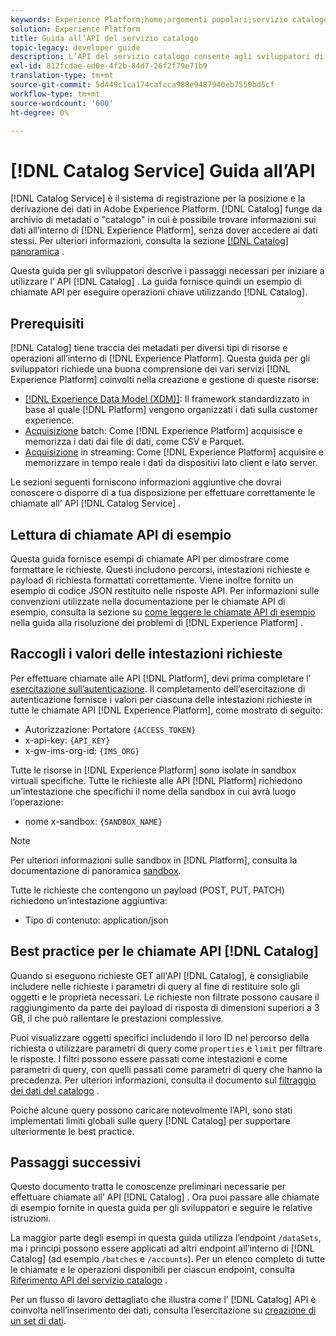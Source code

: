 ```yaml
---
keywords: Experience Platform;home;argomenti popolari;servizio catalogo;catalogo;servizio catalogo;Catalogo;Catalogo
solution: Experience Platform
title: Guida all’API del servizio catalogo
topic-legacy: developer guide
description: L’API del servizio catalogo consente agli sviluppatori di gestire i metadati del set di dati in Adobe Experience Platform. Segui questa guida per scoprire come eseguire operazioni chiave utilizzando l’API.
exl-id: 812fcdae-ed0e-4f2b-84d7-26f2f79e71b9
translation-type: tm+mt
source-git-commit: 5d449c1ca174cafcca988e9487940eb7550bd5cf
workflow-type: tm+mt
source-wordcount: '600'
ht-degree: 0%

---
```


# [!DNL Catalog Service] Guida all’API

[!DNL Catalog Service] è il sistema di registrazione per la posizione e la derivazione dei dati in Adobe Experience Platform. [!DNL Catalog] funge da archivio di metadati o &quot;catalogo&quot; in cui è possibile trovare informazioni sui dati all’interno di  [!DNL Experience Platform], senza dover accedere ai dati stessi. Per ulteriori informazioni, consulta la sezione [[!DNL Catalog] panoramica](../home.md) .

Questa guida per gli sviluppatori descrive i passaggi necessari per iniziare a utilizzare l’ API [!DNL Catalog] . La guida fornisce quindi un esempio di chiamate API per eseguire operazioni chiave utilizzando [!DNL Catalog].

## Prerequisiti

[!DNL Catalog] tiene traccia dei metadati per diversi tipi di risorse e operazioni all’interno di  [!DNL Experience Platform]. Questa guida per gli sviluppatori richiede una buona comprensione dei vari servizi [!DNL Experience Platform] coinvolti nella creazione e gestione di queste risorse:

* [[!DNL Experience Data Model (XDM)]](../../xdm/home.md): Il framework standardizzato in base al quale  [!DNL Platform] vengono organizzati i dati sulla customer experience.
* [Acquisizione](../../ingestion/batch-ingestion/overview.md) batch: Come  [!DNL Experience Platform] acquisisce e memorizza i dati dai file di dati, come CSV e Parquet.
* [Acquisizione](../../ingestion/streaming-ingestion/overview.md) in streaming: Come  [!DNL Experience Platform] acquisire e memorizzare in tempo reale i dati da dispositivi lato client e lato server.

Le sezioni seguenti forniscono informazioni aggiuntive che dovrai conoscere o disporre di a tua disposizione per effettuare correttamente le chiamate all’ API [!DNL Catalog Service] .

## Lettura di chiamate API di esempio

Questa guida fornisce esempi di chiamate API per dimostrare come formattare le richieste. Questi includono percorsi, intestazioni richieste e payload di richiesta formattati correttamente. Viene inoltre fornito un esempio di codice JSON restituito nelle risposte API. Per informazioni sulle convenzioni utilizzate nella documentazione per le chiamate API di esempio, consulta la sezione su [come leggere le chiamate API di esempio](../../landing/troubleshooting.md#how-do-i-format-an-api-request) nella guida alla risoluzione dei problemi di [!DNL Experience Platform] .

## Raccogli i valori delle intestazioni richieste

Per effettuare chiamate alle API [!DNL Platform], devi prima completare l’ [esercitazione sull’autenticazione](https://www.adobe.com/go/platform-api-authentication-en). Il completamento dell’esercitazione di autenticazione fornisce i valori per ciascuna delle intestazioni richieste in tutte le chiamate API [!DNL Experience Platform], come mostrato di seguito:

* Autorizzazione: Portatore `{ACCESS_TOKEN}`
* x-api-key: `{API_KEY}`
* x-gw-ims-org-id: `{IMS_ORG}`

Tutte le risorse in [!DNL Experience Platform] sono isolate in sandbox virtuali specifiche. Tutte le richieste alle API [!DNL Platform] richiedono un’intestazione che specifichi il nome della sandbox in cui avrà luogo l’operazione:

* nome x-sandbox: `{SANDBOX_NAME}`

>[!NOTE]
>
>Per ulteriori informazioni sulle sandbox in [!DNL Platform], consulta la documentazione di panoramica [sandbox](../../sandboxes/home.md).

Tutte le richieste che contengono un payload (POST, PUT, PATCH) richiedono un’intestazione aggiuntiva:

* Tipo di contenuto: application/json

## Best practice per le chiamate API [!DNL Catalog]

Quando si eseguono richieste GET all&#39;API [!DNL Catalog], è consigliabile includere nelle richieste i parametri di query al fine di restituire solo gli oggetti e le proprietà necessari. Le richieste non filtrate possono causare il raggiungimento da parte dei payload di risposta di dimensioni superiori a 3 GB, il che può rallentare le prestazioni complessive.

Puoi visualizzare oggetti specifici includendo il loro ID nel percorso della richiesta o utilizzare parametri di query come `properties` e `limit` per filtrare le risposte. I filtri possono essere passati come intestazioni e come parametri di query, con quelli passati come parametri di query che hanno la precedenza. Per ulteriori informazioni, consulta il documento sul [filtraggio dei dati del catalogo](filter-data.md) .

Poiché alcune query possono caricare notevolmente l’API, sono stati implementati limiti globali sulle query [!DNL Catalog] per supportare ulteriormente le best practice.

## Passaggi successivi

Questo documento tratta le conoscenze preliminari necessarie per effettuare chiamate all’ API [!DNL Catalog] . Ora puoi passare alle chiamate di esempio fornite in questa guida per gli sviluppatori e seguire le relative istruzioni.

La maggior parte degli esempi in questa guida utilizza l’endpoint `/dataSets`, ma i principi possono essere applicati ad altri endpoint all’interno di [!DNL Catalog] (ad esempio `/batches` e `/accounts`). Per un elenco completo di tutte le chiamate e le operazioni disponibili per ciascun endpoint, consulta [Riferimento API del servizio catalogo](https://www.adobe.io/apis/experienceplatform/home/api-reference.html#!acpdr/swagger-specs/catalog.yaml) .

Per un flusso di lavoro dettagliato che illustra come l’ [!DNL Catalog] API è coinvolta nell’inserimento dei dati, consulta l’esercitazione su [creazione di un set di dati](../datasets/create.md).

